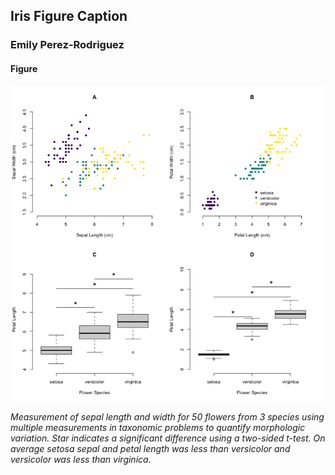 ## Iris Figure Caption
### Emily Perez-Rodriguez

#### Figure
![iris figure](./../../week1/code_day3/iris_multi.png) 

*Measurement of sepal length and width for 50 flowers from 3 species using multiple measurements in taxonomic problems to quantify morphologic variation. Star indicates a significant difference using a two-sided t-test. On average setosa sepal and petal length was less than versicolor and versicolor was less than virginica.*
